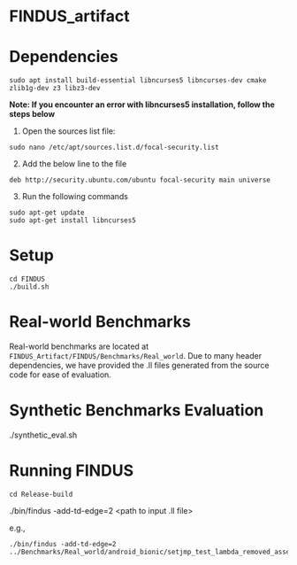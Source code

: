 # FINDUS_artifact

# Dependencies
```
sudo apt install build-essential libncurses5 libncurses-dev cmake zlib1g-dev z3 libz3-dev
```
**Note: If you encounter an error with libncurses5 installation, follow the steps below**

 1. Open the sources list file:
```
sudo nano /etc/apt/sources.list.d/focal-security.list
```
2. Add the below line to the file

```
deb http://security.ubuntu.com/ubuntu focal-security main universe
```
3. Run the following commands
```
sudo apt-get update
sudo apt-get install libncurses5
```

# Setup
```
cd FINDUS
./build.sh
```

# Real-world Benchmarks
Real-world benchmarks are located at  ```FINDUS_Artifact/FINDUS/Benchmarks/Real_world```.
Due to many header dependencies, we have provided the .ll files generated from the source code for ease of evaluation.

# Synthetic Benchmarks Evaluation
./synthetic_eval.sh

# Running FINDUS
```
cd Release-build
```

./bin/findus -add-td-edge=2 <path to input .ll file>

e.g.,
```
./bin/findus -add-td-edge=2  ../Benchmarks/Real_world/android_bionic/setjmp_test_lambda_removed_assert_removed.ll

```
